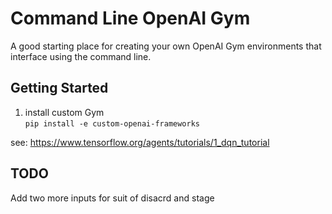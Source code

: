 # Command Line OpenAI Gym
A good starting place for creating your own OpenAI Gym environments that interface using the command line. 
  
## Getting Started  
1) install custom Gym   
`pip install -e custom-openai-frameworks`  
  
see: https://www.tensorflow.org/agents/tutorials/1_dqn_tutorial  
  
## TODO  
Add two more inputs for suit of disacrd and stage